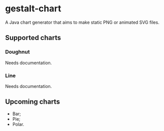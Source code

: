# gestalt-chart
A Java chart generator that aims to make static PNG or animated SVG files.

## Supported charts

### Doughnut
Needs documentation.

### Line
Needs documentation.

## Upcoming charts
* Bar;
* Pie;
* Polar.